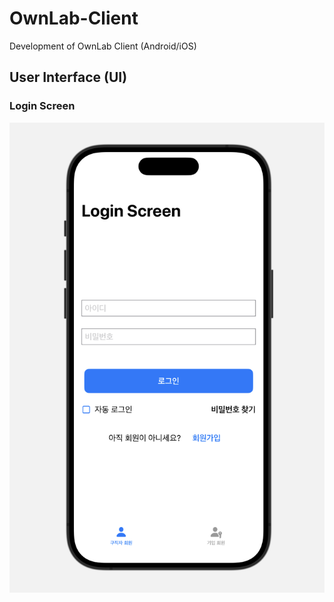 # OwnLab-Client
Development of OwnLab Client (Android/iOS)


## User Interface (UI)

### Login Screen

![Login Screen](./assets/UI/login.png)